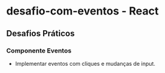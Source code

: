 # desafio-com-eventos - React

## Desafios Práticos

### Componente Eventos

- Implementar eventos com cliques e mudanças de input.